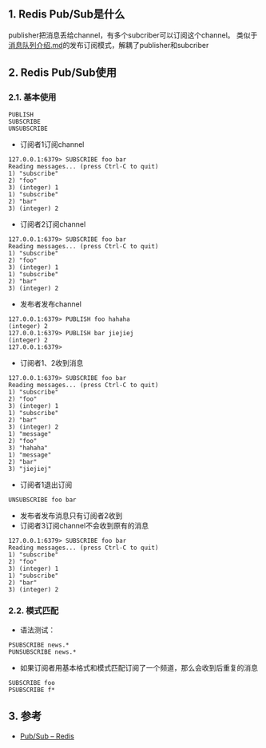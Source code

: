 
## 1. Redis Pub/Sub是什么
publisher把消息丢给channel，有多个subcriber可以订阅这个channel。
类似于[消息队列介绍.md](../Message_Queue/消息队列介绍.md)的发布订阅模式，解耦了publisher和subcriber


## 2. Redis Pub/Sub使用
### 2.1. 基本使用

```redis
PUBLISH
SUBSCRIBE
UNSUBSCRIBE
```

- 订阅者1订阅channel
```redis
127.0.0.1:6379> SUBSCRIBE foo bar
Reading messages... (press Ctrl-C to quit)
1) "subscribe"
2) "foo"
3) (integer) 1
1) "subscribe"
2) "bar"
3) (integer) 2
```

- 订阅者2订阅channel

```redis
127.0.0.1:6379> SUBSCRIBE foo bar
Reading messages... (press Ctrl-C to quit)
1) "subscribe"
2) "foo"
3) (integer) 1
1) "subscribe"
2) "bar"
3) (integer) 2
```

- 发布者发布channel

```redis
127.0.0.1:6379> PUBLISH foo hahaha
(integer) 2
127.0.0.1:6379> PUBLISH bar jiejiej
(integer) 2
127.0.0.1:6379>
```

- 订阅者1、2收到消息
```redis
127.0.0.1:6379> SUBSCRIBE foo bar
Reading messages... (press Ctrl-C to quit)
1) "subscribe"
2) "foo"
3) (integer) 1
1) "subscribe"
2) "bar"
3) (integer) 2
1) "message"
2) "foo"    
3) "hahaha" 
1) "message"
2) "bar"    
3) "jiejiej"
```
- 订阅者1退出订阅
```redis
UNSUBSCRIBE foo bar
```
- 发布者发布消息只有订阅者2收到
- 订阅者3订阅channel不会收到原有的消息
```redis
127.0.0.1:6379> SUBSCRIBE foo bar
Reading messages... (press Ctrl-C to quit)
1) "subscribe"
2) "foo"
3) (integer) 1
1) "subscribe"
2) "bar"
3) (integer) 2
```
### 2.2. 模式匹配
- 语法测试：
```redis
PSUBSCRIBE news.*
PUNSUBSCRIBE news.*
```

- 如果订阅者用基本格式和模式匹配订阅了一个频道，那么会收到后重复的消息
```redis
SUBSCRIBE foo
PSUBSCRIBE f*
```

## 3. 参考
- [Pub/Sub – Redis](https://redis.io/topics/pubsub)